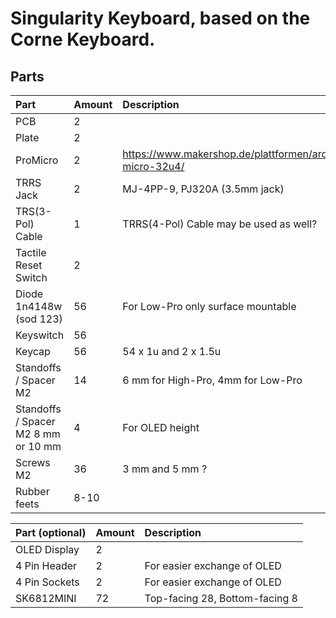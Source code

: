# Singularity Keyboard, based on the Corne Keyboard.

## Parts
| Part | Amount | Description |
|:-|:-|:-|
| PCB | 2 | |
| Plate | 2 | |
| ProMicro | 2 | https://www.makershop.de/plattformen/arduino/pro-micro-32u4/ |
| TRRS Jack | 2 | MJ-4PP-9, PJ320A (3.5mm jack) |
| TRS(3-Pol) Cable | 1 | TRRS(4-Pol) Cable may be used as well? |
| Tactile Reset Switch | 2 | |
| Diode 1n4148w (sod 123) | 56 | For Low-Pro only surface mountable |
| Keyswitch | 56 | |
| Keycap | 56 | 54 x 1u and 2 x 1.5u |
| Standoffs / Spacer M2 | 14 | 6 mm for High-Pro, 4mm for Low-Pro |
| Standoffs / Spacer M2 8 mm or 10 mm | 4 | For OLED height |
| Screws M2 | 36 | 3 mm and 5 mm ? |
| Rubber feets | 8-10 | |

| Part (optional) | Amount | Description |
|:-|:-|:-|
| OLED Display | 2 | |
| 4 Pin Header | 2 | For easier exchange of OLED |
| 4 Pin  Sockets | 2 | For easier exchange of OLED |
| SK6812MINI | 72 | Top-facing 28, Bottom-facing 8 |
